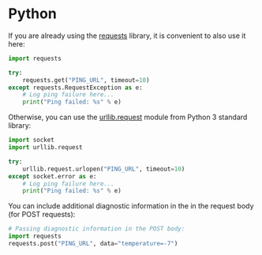 # Python

If you are already using the [requests](https://requests.readthedocs.io/en/master/)
library, it is convenient to also use it here:

```python
import requests

try:
    requests.get("PING_URL", timeout=10)
except requests.RequestException as e:
    # Log ping failure here...
    print("Ping failed: %s" % e)
```

Otherwise, you can use the [urllib.request](https://docs.python.org/3/library/urllib.request.html)
module from Python 3 standard library:

```python
import socket
import urllib.request

try:
    urllib.request.urlopen("PING_URL", timeout=10)
except socket.error as e:
    # Log ping failure here...
    print("Ping failed: %s" % e)
```

You can include additional diagnostic information in the in the request body (for POST requests):

```python
# Passing diagnostic information in the POST body:
import requests
requests.post("PING_URL", data="temperature=-7")
```